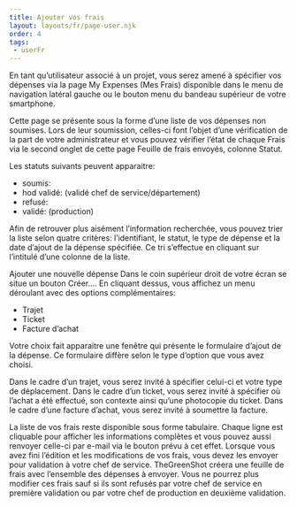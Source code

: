 ```yaml
---
title: Ajouter vos frais
layout: layouts/fr/page-user.njk
order: 4
tags:
 - userFr
---
```

En tant qu’utilisateur associé à un projet, vous serez amené à spécifier vos dépenses via la page My Expenses (Mes Frais) disponible dans le menu de navigation latéral gauche ou le bouton menu du bandeau supérieur de votre smartphone.

Cette page se présente sous la forme d’une liste de vos dépenses non soumises. Lors de leur soumission, celles-ci font l’objet d’une vérification de la part de votre administrateur et vous pouvez vérifier l’état de chaque Frais via le second onglet de cette page Feuille de frais envoyés, colonne Statut.

Les statuts suivants peuvent apparaitre:

- soumis: 
- hod validé: (validé chef de service/département)
- refusé:
- validé: (production)

Afin de retrouver plus aisément l’information recherchée, vous pouvez trier la liste selon quatre critères: l’identifiant, le statut, le type de dépense et la date d’ajout de la dépense spécifiée. Ce tri s’effectue en cliquant sur l’intitulé d’une colonne de la liste.

Ajouter une nouvelle dépense
Dans le coin supérieur droit de votre écran se situe un bouton Créer…. En cliquant dessus, vous affichez un menu déroulant avec des options complémentaires:

- Trajet
- Ticket
- Facture d’achat

Votre choix fait apparaitre une fenêtre qui présente le formulaire d’ajout de la dépense. Ce formulaire diffère selon le type d’option que vous avez choisi.

Dans le cadre d’un trajet, vous serez invité à spécifier celui-ci et votre type de déplacement.
Dans le cadre d’un ticket, vous serez invité à spécifier où l’achat a été effectué, son contexte ainsi qu’une photocopie du ticket.
Dans le cadre d’une facture d’achat, vous serez invité à soumettre la facture.

La liste de vos frais reste disponible sous forme tabulaire. Chaque ligne est cliquable pour afficher les informations complètes et vous pouvez aussi renvoyer celle-ci par e-mail via le bouton prévu à cet effet.
Lorsque vous avez fini l’édition et les modifications de vos frais, vous devez les envoyer pour validation à votre chef de service. TheGreenShot créera une feuille de frais avec l’ensemble des dépenses à envoyer. Vous ne pourrez plus modifier ces frais sauf si ils sont refusés par votre chef de service en première validation ou par votre chef de production en deuxième validation.